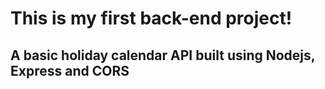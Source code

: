 # This is my first back-end project! 
##  A basic holiday calendar API built using Nodejs, Express and CORS
